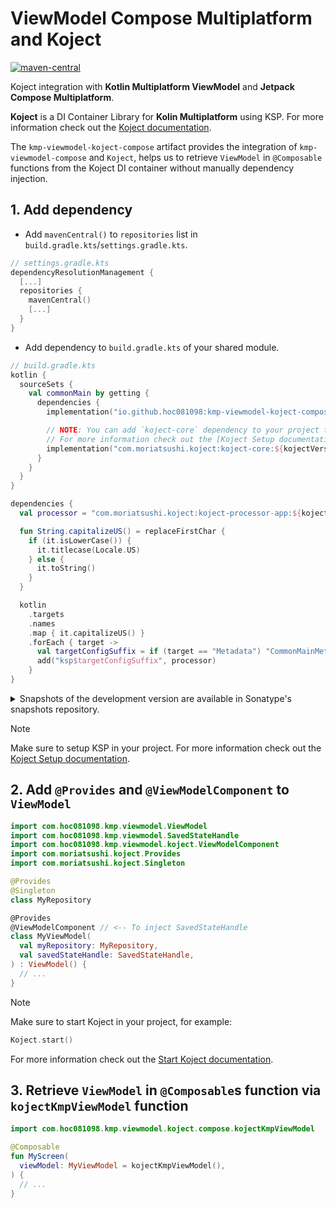 # ViewModel Compose Multiplatform and Koject

[![maven-central](https://img.shields.io/maven-central/v/io.github.hoc081098/kmp-viewmodel-koject-compose)](https://search.maven.org/search?q=g:io.github.hoc081098%20kmp-viewmodel-koject-compose)

Koject integration with **Kotlin Multiplatform ViewModel** and **Jetpack Compose Multiplatform**.

**Koject** is a DI Container Library for **Kolin Multiplatform** using KSP.
For more information check out the [Koject documentation](https://mori-atsushi.github.io/koject/).

The `kmp-viewmodel-koject-compose` artifact provides the integration of `kmp-viewmodel-compose`
and `Koject`,
helps us to retrieve `ViewModel` in `@Composable` functions from the Koject DI container
without manually dependency injection.

## 1. Add dependency

- Add `mavenCentral()` to `repositories` list in `build.gradle.kts`/`settings.gradle.kts`.

```kotlin
// settings.gradle.kts
dependencyResolutionManagement {
  [...]
  repositories {
    mavenCentral()
    [...]
  }
}
```

- Add dependency to `build.gradle.kts` of your shared module.

```kotlin
// build.gradle.kts
kotlin {
  sourceSets {
    val commonMain by getting {
      dependencies {
        implementation("io.github.hoc081098:kmp-viewmodel-koject-compose:0.7.0")

        // NOTE: You can add `koject-core` dependency to your project to specify the version of Koject.
        // For more information check out the [Koject Setup documentation](https://mori-atsushi.github.io/koject/docs/setup#multiplatform).
        implementation("com.moriatsushi.koject:koject-core:${kojectVersion}")
      }
    }
  }
}

dependencies {
  val processor = "com.moriatsushi.koject:koject-processor-app:${kojectVersion}"

  fun String.capitalizeUS() = replaceFirstChar {
    if (it.isLowerCase()) {
      it.titlecase(Locale.US)
    } else {
      it.toString()
    }
  }

  kotlin
    .targets
    .names
    .map { it.capitalizeUS() }
    .forEach { target ->
      val targetConfigSuffix = if (target == "Metadata") "CommonMainMetadata" else target
      add("ksp$targetConfigSuffix", processor)
    }
}
```

<details>
<summary>Snapshots of the development version are available in Sonatype's snapshots repository.</summary>
<p>

```kotlin
// settings.gradle.kts
dependencyResolutionManagement {
  repositoriesMode.set(RepositoriesMode.PREFER_PROJECT)
  repositories {
    maven(url = "https://s01.oss.sonatype.org/content/repositories/snapshots/")
    [...]
  }
}

// build.gradle.kts
dependencies {
  api("io.github.hoc081098:kmp-viewmodel-koject-compose:0.7.1-SNAPSHOT")
}
```

</p>
</details>

> [!NOTE]
> Make sure to setup KSP in your project.
> For more information check out
> the [Koject Setup documentation](https://mori-atsushi.github.io/koject/docs/setup#multiplatform).

## 2. Add `@Provides` and `@ViewModelComponent` to `ViewModel`

```kotlin
import com.hoc081098.kmp.viewmodel.ViewModel
import com.hoc081098.kmp.viewmodel.SavedStateHandle
import com.hoc081098.kmp.viewmodel.koject.ViewModelComponent
import com.moriatsushi.koject.Provides
import com.moriatsushi.koject.Singleton

@Provides
@Singleton
class MyRepository

@Provides
@ViewModelComponent // <-- To inject SavedStateHandle
class MyViewModel(
  val myRepository: MyRepository,
  val savedStateHandle: SavedStateHandle,
) : ViewModel() {
  // ...
}
```

> [!NOTE]
> Make sure to start Koject in your project, for example:
>
> ```kotlin
> Koject.start()
> ```
> For more information check out
> the [Start Koject documentation](https://mori-atsushi.github.io/koject/docs/core/basic).

## 3. Retrieve `ViewModel` in `@Composable`s function via `kojectKmpViewModel` function

```kotlin
import com.hoc081098.kmp.viewmodel.koject.compose.kojectKmpViewModel

@Composable
fun MyScreen(
  viewModel: MyViewModel = kojectKmpViewModel(),
) {
  // ...
}
```

